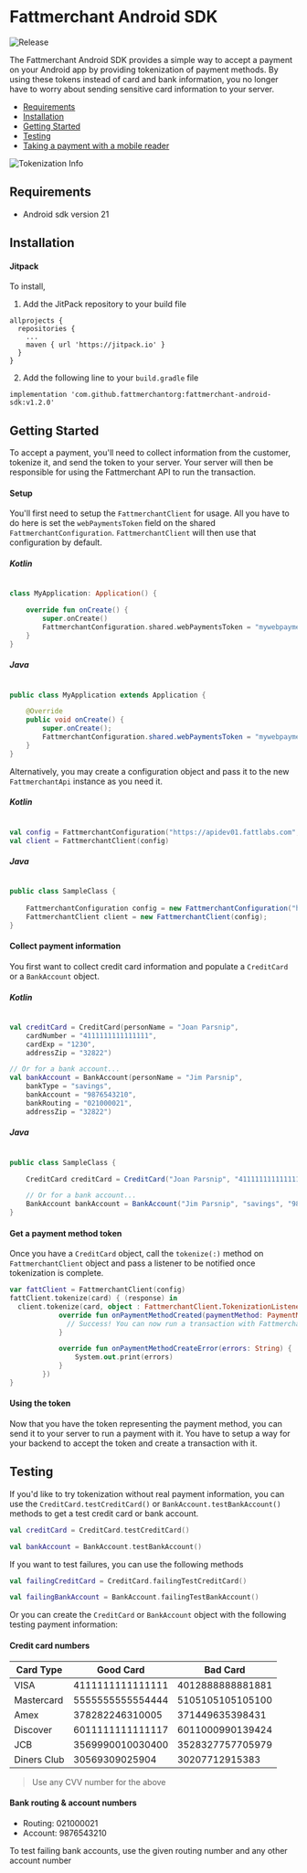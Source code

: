 # Fattmerchant Android SDK

![Release](https://jitpack.io/v/fattmerchantorg/fattmerchant-android-sdk.svg)

The Fattmerchant Android SDK provides a simple way to accept a payment on your Android app by providing tokenization of payment methods. By using these tokens instead of card and bank information, you no longer have to worry about sending sensitive card information to your server.

* [Requirements](#requirements)
* [Installation](#installation)
* [Getting Started](#getting-started)
* [Testing](#testing)
* [Taking a payment with a mobile reader](https://fattmerchantorg.github.io/fattmerchant-android-sdk/cardpresent/)

![Tokenization Info](https://raw.githubusercontent.com/fattmerchantorg/Fattmerchant-iOS-SDK/master/assets/images/tokenization-info.png)


## <a name="requirements">Requirements</a>

* Android sdk version 21

## <a name="installation">Installation</a>

#### Jitpack
To install,

1. Add the JitPack repository to your build file

```
allprojects {
  repositories {
    ...
    maven { url 'https://jitpack.io' }
  }
}
```

2. Add the following line to your `build.gradle` file

`implementation 'com.github.fattmerchantorg:fattmerchant-android-sdk:v1.2.0'`

## <a name="getting-started">Getting Started</a>
To accept a payment, you'll need to collect information from the customer, tokenize it, and send the token to your server. Your server will then be responsible for using the Fattmerchant API to run the transaction.

#### Setup

You'll first need to setup the `FattmerchantClient` for usage.  All you have to do here is set the `webPaymentsToken` field on the shared `FattmerchantConfiguration`. `FattmerchantClient` will then use that configuration by default.

##### Kotlin
```kotlin

class MyApplication: Application() {

    override fun onCreate() { 
        super.onCreate()
        FattmerchantConfiguration.shared.webPaymentsToken = "mywebpaymentstoken"
    }
}

```

##### Java
```Java

public class MyApplication extends Application {

    @Override
    public void onCreate() {
        super.onCreate();
        FattmerchantConfiguration.shared.webPaymentsToken = "mywebpaymentstoken";
    }
}

```

Alternatively, you may create a configuration object and pass it to the new `FattmerchantApi` instance as you need it.

##### Kotlin
```kotlin

val config = FattmerchantConfiguration("https://apidev01.fattlabs.com", "fattwars")
val client = FattmerchantClient(config)

```

##### Java
```Java

public class SampleClass {
    
    FattmerchantConfiguration config = new FattmerchantConfiguration("https://apidev01.fattlabs.com", "fattwars");
    FattmerchantClient client = new FattmerchantClient(config);
}

```

#### Collect payment information
You first want to collect credit card information and populate a `CreditCard` or a `BankAccount` object.

##### Kotlin
```kotlin

val creditCard = CreditCard(personName = "Joan Parsnip",
	cardNumber = "4111111111111111",
	cardExp = "1230",
	addressZip = "32822")

// Or for a bank account...
val bankAccount = BankAccount(personName = "Jim Parsnip",
	bankType = "savings",
	bankAccount = "9876543210",
	bankRouting = "021000021",
	addressZip = "32822")

```

##### Java
```Java

public class SampleClass {

    CreditCard creditCard = CreditCard("Joan Parsnip", "4111111111111111", "1230", "32822");

    // Or for a bank account...
    BankAccount bankAccount = BankAccount("Jim Parsnip", "savings", "9876543210", "021000021", "32822");
}

```

#### Get a payment method token
Once you have a `CreditCard` object, call the `tokenize(:)` method on  `FattmerchantClient` object and pass a listener to be notified once tokenization is complete.

```kotlin
var fattClient = FattmerchantClient(config)
fattClient.tokenize(card) { (response) in
  client.tokenize(card, object : FattmerchantClient.TokenizationListener {
            override fun onPaymentMethodCreated(paymentMethod: PaymentMethod) {
              // Success! You can now run a transaction with Fattmerchant using paymentToken as the PaymentMethod
            }

            override fun onPaymentMethodCreateError(errors: String) {
                System.out.print(errors)
            }
        })
}
```

#### Using the token
Now that you have the token representing the payment method, you can send it to your server to run a payment with it. You have to setup a way for your backend to accept the token and create a transaction with it.

## <a name="testing">Testing</a>
If you'd like to try tokenization without real payment information, you can use the `CreditCard.testCreditCard()` or `BankAccount.testBankAccount()` methods to get a test credit card or bank account.

```kotlin
val creditCard = CreditCard.testCreditCard()

val bankAccount = BankAccount.testBankAccount()
```

If you want to test failures, you can use the following methods

```kotlin
val failingCreditCard = CreditCard.failingTestCreditCard()

val failingBankAccount = BankAccount.failingTestBankAccount()
```

Or you can create the `CreditCard` or `BankAccount` object with the following testing payment information:

#### Credit card numbers

| Card Type | Good Card | Bad Card |
|---------|--------------------|-----------|
|VISA|4111111111111111|4012888888881881|
|Mastercard|5555555555554444|5105105105105100|
|Amex|378282246310005|371449635398431|
|Discover|6011111111111117|6011000990139424|
|JCB|3569990010030400|3528327757705979|
|Diners Club|30569309025904|30207712915383|

> Use any CVV number for the above

#### Bank routing & account numbers

* Routing: 021000021
* Account: 9876543210

To test failing bank accounts, use the given routing number and any other account number
